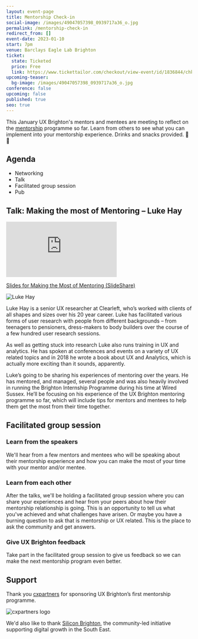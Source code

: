 ```yaml
---
layout: event-page
title: Mentorship Check-in
social-image: /images/49047057398_0939717a36_o.jpg
permalink: /mentorship-check-in
redirect_from: []
event-date: 2023-01-10
start: 7pm
venue: Barclays Eagle Lab Brighton
ticket:
  state: Ticketed
  price: Free
  link: https://www.tickettailor.com/checkout/view-event/id/1836844/chk/9eb8/?modal_widget=true&widget=true
upcoming-teaser:
  bg-image: /images/49047057398_0939717a36_o.jpg
conference: false
upcoming: false
published: true
seo: true
---
```

This January UX Brighton's mentors and mentees are meeting to reflect on the [mentorship](https://uxbri.org/mentorship/2022) programme so far. Learn from others to see what you can implement into your mentorship experience. D﻿rinks and snacks provided. 🍺🍕

## A﻿genda

* Networking
* Talk
* F﻿acilitated group session
* P﻿ub

## Talk: Making the most of Mentoring **–** Luke Hay

<div class="embed-container youtube hd"><iframe src="https://youtube.com/embed/9oU8bej0MAU" frameborder="0" scrolling="no" allowfullscreen></iframe></div>

[Slides for Making the Most of Mentoring (SlideShare)](https://www.slideshare.net/uxbri/luke-hay-making-the-most-of-mentoring)[](https://www.slideshare.net/uxbri/jonty-sharples-arrogance-confidence-in-redux) 

<img src="/images/luke-hay.png" alt="Luke Hay" class="image-align-right"/>

Luke Hay is a senior UX researcher at Clearleft, who’s worked with clients of all shapes and sizes over his 20 year career. Luke has facilitated various forms of user research with people from different backgrounds – from teenagers to pensioners, dress-makers to body builders over the course of a few hundred user research sessions.

As well as getting stuck into research Luke also runs training in UX and analytics. He has spoken at conferences and events on a variety of UX related topics and in 2018 he wrote a book about UX and Analytics, which is actually more exciting than it sounds, apparently.

Luke’s going to be sharing his experiences of mentoring over the years. He has mentored, and managed, several people and was also heavily involved in running the Brighton Internship Programme during his time at Wired Sussex. He’ll be focusing on his experience of the UX Brighton mentoring programme so far, which will include tips for mentors and mentees to help them get the most from their time together.

## F﻿acilitated group session

### L﻿earn from the speakers

W﻿e'll hear from a few mentors and mentees who will be speaking about their mentorship experience and how you can make the most of your time with your mentor and/or mentee. 

### L﻿earn from each other

After the talks, we'll be holding a facilitated group session where you can share your experiences and hear from your peers about how their mentorship relationship is going. This is an opportunity to tell us what you've achieved and what challenges have arisen. Or maybe you have a burning question to ask that is mentorship or UX related. This is the place to ask the community and get answers.

### G﻿ive UX Brighton feedback

Take part in the facilitated group session to give us feedback so we can make the next mentorship program even better. 

## Support

Thank you [cxpartners](https://www.cxpartners.co.uk/) for sponsoring UX Brighton’s first mentorship programme.

<img src="/images/cxpartners_logo_blue-black-1-.png" alt="cxpartners logo" class="image-align-inline-50w"/>

We'd also like to thank [Silicon Brighton](https://siliconbrighton.com/), the community-led initiative supporting digital growth in the South East.